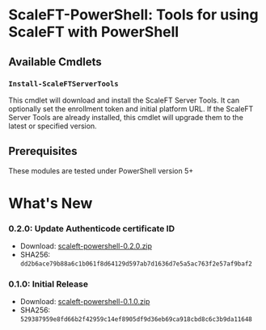 # ScaleFT-PowerShell: Tools for using ScaleFT with PowerShell

## Available Cmdlets

### `Install-ScaleFTServerTools`

This cmdlet will download and install the ScaleFT Server Tools.  It can optionally set the enrollment token and initial platform URL.  If the ScaleFT Server Tools are already installed, this cmdlet will upgrade them to the latest or specified version.

## Prerequisites

These modules are tested under PowerShell version 5+

# What's New

### 0.2.0: Update Authenticode certificate ID

* Download: [scaleft-powershell-0.2.0.zip](https://dist.scaleft.com/powershell/v0.2.0/scaleft-powershell-0.2.0.zip)
* SHA256: `dd2b6ace79b88a6c1b061f8d64129d597ab7d1636d7e5a5ac763f2e57af9baf2`

### 0.1.0: Initial Release

* Download: [scaleft-powershell-0.1.0.zip](https://dist.scaleft.com/powershell/v0.1.0/scaleft-powershell-0.1.0.zip)
* SHA256: `529387959e8fd66b2f42959c14ef8905df9d36eb69ca918cbd8c6c3b9da11648`
